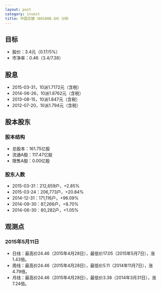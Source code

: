 ```yaml
---
layout: post
category: invest
title: 中国交建（601800.SH）分析
---
```


## 目标 ##

- 股价：3.4元（0.17/5%）
- 市净率：0.46（3.4/7.38）

## 股息 ##

- 2015-03-31，10派1.7172元（含税）
- 2014-06-26，10派1.8762元（含税）
- 2013-08-15，10派1.847元（含税）
- 2012-07-20，10派1.794元（含税）

## 股本股东 ##

### 股本结构 ###

- 总股本：161.75亿股
- 流通A股：117.47亿股
- 限售A股：0.00亿股

### 股东人数 ###

- 2015-03-31：212,659户，+2.85%
- 2015-03-24：206,773户，+20.84%
- 2014-12-31：171,116户，+96.09%
- 2014-09-30：87,266户，+8.70%
- 2014-06-30：80,282户，+1.05%

## 观测点 ##

### 2015年5月11日 ###

- 日线：最高价24.46（2015年4月28日），最低价17.05（2015年5月7日），涨1.43倍。
- 周线：最高价24.46（2015年4月28日），最低价5.11（2014年11月7日），涨4.79倍。
- 月线：最高价24.46（2015年4月28日），最低价3.38（2014年3月31日），涨7.24倍。
